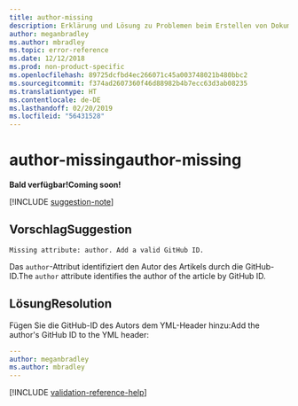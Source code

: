 ```yaml
---
title: author-missing
description: Erklärung und Lösung zu Problemen beim Erstellen von Dokumentationsartikeln – author-missing.
author: meganbradley
ms.author: mbradley
ms.topic: error-reference
ms.date: 12/12/2018
ms.prod: non-product-specific
ms.openlocfilehash: 89725dcfbd4ec266071c45a003748021b480bbc2
ms.sourcegitcommit: f374ad2607360f46d88982b4b7ecc63d3ab08235
ms.translationtype: HT
ms.contentlocale: de-DE
ms.lasthandoff: 02/20/2019
ms.locfileid: "56431528"
---
```

# <a name="author-missing"></a><span data-ttu-id="0b29b-103">author-missing</span><span class="sxs-lookup"><span data-stu-id="0b29b-103">author-missing</span></span>

<span data-ttu-id="0b29b-104">**Bald verfügbar!**</span><span class="sxs-lookup"><span data-stu-id="0b29b-104">**Coming soon!**</span></span>

[!INCLUDE [suggestion-note](includes/suggestion-note.md)]

## <a name="suggestion"></a><span data-ttu-id="0b29b-105">Vorschlag</span><span class="sxs-lookup"><span data-stu-id="0b29b-105">Suggestion</span></span>

`Missing attribute: author. Add a valid GitHub ID.`

<span data-ttu-id="0b29b-106">Das `author`-Attribut identifiziert den Autor des Artikels durch die GitHub-ID.</span><span class="sxs-lookup"><span data-stu-id="0b29b-106">The `author` attribute identifies the author of the article by GitHub ID.</span></span> 

## <a name="resolution"></a><span data-ttu-id="0b29b-107">Lösung</span><span class="sxs-lookup"><span data-stu-id="0b29b-107">Resolution</span></span>

<span data-ttu-id="0b29b-108">Fügen Sie die GitHub-ID des Autors dem YML-Header hinzu:</span><span class="sxs-lookup"><span data-stu-id="0b29b-108">Add the author's GitHub ID to the YML header:</span></span>

```yml
---
author: meganbradley
ms.author: mbradley
---
```

<!--make sure to add this file to your includes folder and verify the path-->
[!INCLUDE [validation-reference-help](includes/validation-reference-help.md)]